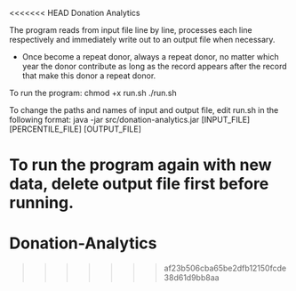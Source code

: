 <<<<<<< HEAD
Donation Analytics

The program reads from input file line by line, processes each line respectively and immediately write out to an output file when necessary.

* Once become a repeat donor, always a repeat donor, no matter which year the donor contribute as long as the record appears after the record that make this donor a repeat donor.

To run the program:
chmod +x run.sh
./run.sh

To change the paths and names of input and output file, edit run.sh in the following format:
java -jar src/donation-analytics.jar [INPUT_FILE] [PERCENTILE_FILE] [OUTPUT_FILE]

To run the program again with new data, delete output file first before running.
=======
# Donation-Analytics
>>>>>>> af23b506cba65be2dfb12150fcde38d61d9bb8aa
